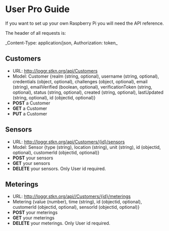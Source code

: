 # User Pro Guide

If you want to set up your own Raspberry Pi you will need the API reference.

The header of all requests is:
<p>_Content-Type: application/json, Authorization: token_ </p>

## Customers

* URL: http://loggr.stkn.org/api/Customers
* Model: Customer {realm (string, optional), username (string, optional), credentials (object, optional), challenges (object, optional), email (string),
emailVerified (boolean, optional), verificationToken (string, optional), status (string, optional), created (string, optional), lastUpdated (string, optional), id (objectid, optional)}
* __POST__ a Customer
* __GET__ a Customer
* __PUT__ a Customer

## Sensors

* URL: http://loggr.stkn.org/api/Customers/{id}/sensors
* Model: Sensor {type (string), location (string), unit (string), id (objectid, optional), customerId (objectid, optional)}
*  __POST__ your sensors
* __GET__ your sensors
* __DELETE__ your sensors. Only User id required.

## Meterings

* URL: http://loggr.stkn.org/api//Customers/{id}/meterings
* Metering {value (number), time (string), id (objectid, optional), customerId (objectid, optional), sensorId (objectid, optional)}
*  __POST__ your meterings
* __GET__ your meterings
* __DELETE__ your meterings. Only User id required.
